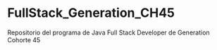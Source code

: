 # FullStack_Generation_CH45
Repositorio del programa de Java Full Stack Developer de Generation Cohorte 45
